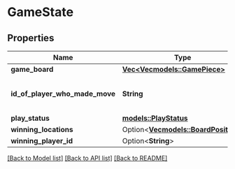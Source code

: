 # GameState

## Properties

Name | Type | Description | Notes
------------ | ------------- | ------------- | -------------
**game_board** | [**Vec<Vec<models::GamePiece>>**](Vec.md) |  | 
**id_of_player_who_made_move** | **String** | ID of the Player who made this Move. | 
**play_status** | [**models::PlayStatus**](PlayStatus.md) |  | 
**winning_locations** | Option<[**Vec<models::BoardPosition>**](BoardPosition.md)> |  | [optional]
**winning_player_id** | Option<**String**> |  | [optional]

[[Back to Model list]](../README.md#documentation-for-models) [[Back to API list]](../README.md#documentation-for-api-endpoints) [[Back to README]](../README.md)


